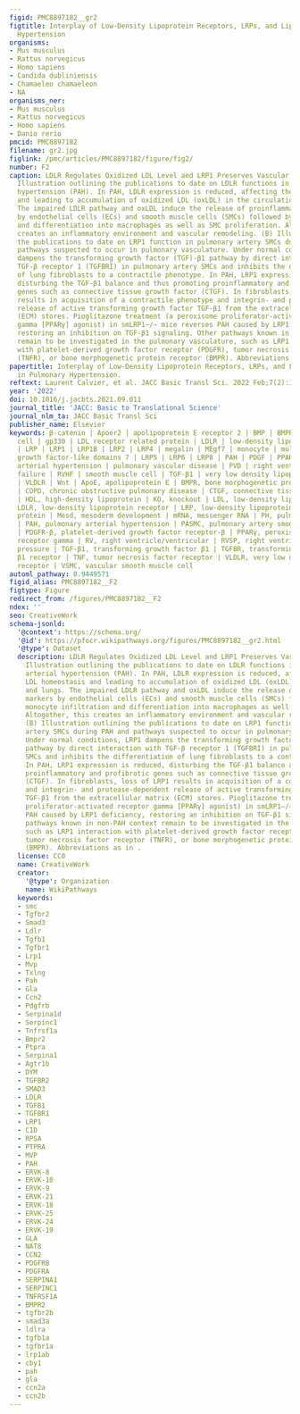 ```yaml
---
figid: PMC8897182__gr2
figtitle: Interplay of Low-Density Lipoprotein Receptors, LRPs, and Lipoproteins in Pulmonary
  Hypertension
organisms:
- Mus musculus
- Rattus norvegicus
- Homo sapiens
- Candida dubliniensis
- Chamaeleo chamaeleon
- NA
organisms_ner:
- Mus musculus
- Rattus norvegicus
- Homo sapiens
- Danio rerio
pmcid: PMC8897182
filename: gr2.jpg
figlink: /pmc/articles/PMC8897182/figure/fig2/
number: F2
caption: LDLR Regulates Oxidized LDL Level and LRP1 Preserves Vascular Homeostasis(A)
  Illustration outlining the publications to date on LDLR functions in pulmonary arterial
  hypertension (PAH). In PAH, LDLR expression is reduced, affecting the LDL homeostasis
  and leading to accumulation of oxidized LDL (oxLDL) in the circulation and lungs.
  The impaired LDLR pathway and oxLDL induce the release of proinflammatory markers
  by endothelial cells (ECs) and smooth muscle cells (SMCs) followed by monocyte infiltration
  and differentiation into macrophages as well as SMC proliferation. Altogether, this
  creates an inflammatory environment and vascular remodeling. (B) Illustration outlining
  the publications to date on LRP1 function in pulmonary artery SMCs during PAH and
  pathways suspected to occur in pulmonary vasculature. Under normal conditions, LRP1
  dampens the transforming growth factor (TGF)-β1 pathway by direct interaction with
  TGF-β receptor 1 (TGFBRI) in pulmonary artery SMCs and inhibits the differentiation
  of lung fibroblasts to a contractile phenotype. In PAH, LRP1 expression is reduced,
  disturbing the TGF-β1 balance and thus promoting proinflammatory and profibrotic
  genes such as connective tissue growth factor (CTGF). In fibroblasts, loss of LRP1
  results in acquisition of a contractile phenotype and integrin- and protease-dependent
  release of active transforming growth factor TGF-β1 from the extracellular matrix
  (ECM) stores. Pioglitazone treatment (a peroxisome proliferator-activated receptor
  gamma [PPARγ] agonist) in smLRP1–/– mice reverses PAH caused by LRP1 deficiency,
  restoring an inhibition on TGF-β1 signaling. Other pathways known in non-PAH context
  remain to be investigated in the pulmonary vasculature, such as LRP1 interaction
  with platelet-derived growth factor receptor (PDGFR), tumor necrosis factor receptor
  (TNFR), or bone morphogenetic protein receptor (BMPR). Abbreviations as in .
papertitle: Interplay of Low-Density Lipoprotein Receptors, LRPs, and Lipoproteins
  in Pulmonary Hypertension.
reftext: Laurent Calvier, et al. JACC Basic Transl Sci. 2022 Feb;7(2):164-180.
year: '2022'
doi: 10.1016/j.jacbts.2021.09.011
journal_title: 'JACC: Basic to Translational Science'
journal_nlm_ta: JACC Basic Transl Sci
publisher_name: Elsevier
keywords: β-catenin | Apoer2 | apolipoprotein E receptor 2 | BMP | BMPR2 | endothelial
  cell | gp330 | LDL receptor related protein | LDLR | low-density lipoprotein receptor
  | LRP | LRP1 | LRP1B | LRP2 | LRP4 | megalin | MEgf7 | monocyte | multiple epidermal
  growth factor-like domains 7 | LRP5 | LRP6 | LRP8 | PAH | PDGF | PPARγ | pulmonary
  arterial hypertension | pulmonary vascular disease | PVD | right ventricle heart
  failure | RVHF | smooth muscle cell | TGF-β1 | very low density lipoprotein receptor
  | VLDLR | Wnt | ApoE, apolipoprotein E | BMPR, bone morphogenetic protein receptor
  | COPD, chronic obstructive pulmonary disease | CTGF, connective tissue growth factor
  | HDL, high-density lipoprotein | KO, knockout | LDL, low-density lipoprotein |
  LDLR, low-density lipoprotein receptor | LRP, low-density lipoprotein receptor–related
  protein | Mesd, mesoderm development | mRNA, messenger RNA | PH, pulmonary hypertension
  | PAH, pulmonary arterial hypertension | PASMC, pulmonary artery smooth muscle cell
  | PDGFR-β, platelet-derived growth factor receptor-β | PPARγ, peroxisome proliferator-activated
  receptor gamma | RV, right ventricle/ventricular | RVSP, right ventricular systolic
  pressure | TGF-β1, transforming growth factor β1 | TGFBR, transforming growth factor
  β1 receptor | TNF, tumor necrosis factor receptor | VLDLR, very low density lipoprotein
  receptor | VSMC, vascular smooth muscle cell
automl_pathway: 0.9449571
figid_alias: PMC8897182__F2
figtype: Figure
redirect_from: /figures/PMC8897182__F2
ndex: ''
seo: CreativeWork
schema-jsonld:
  '@context': https://schema.org/
  '@id': https://pfocr.wikipathways.org/figures/PMC8897182__gr2.html
  '@type': Dataset
  description: LDLR Regulates Oxidized LDL Level and LRP1 Preserves Vascular Homeostasis(A)
    Illustration outlining the publications to date on LDLR functions in pulmonary
    arterial hypertension (PAH). In PAH, LDLR expression is reduced, affecting the
    LDL homeostasis and leading to accumulation of oxidized LDL (oxLDL) in the circulation
    and lungs. The impaired LDLR pathway and oxLDL induce the release of proinflammatory
    markers by endothelial cells (ECs) and smooth muscle cells (SMCs) followed by
    monocyte infiltration and differentiation into macrophages as well as SMC proliferation.
    Altogether, this creates an inflammatory environment and vascular remodeling.
    (B) Illustration outlining the publications to date on LRP1 function in pulmonary
    artery SMCs during PAH and pathways suspected to occur in pulmonary vasculature.
    Under normal conditions, LRP1 dampens the transforming growth factor (TGF)-β1
    pathway by direct interaction with TGF-β receptor 1 (TGFBRI) in pulmonary artery
    SMCs and inhibits the differentiation of lung fibroblasts to a contractile phenotype.
    In PAH, LRP1 expression is reduced, disturbing the TGF-β1 balance and thus promoting
    proinflammatory and profibrotic genes such as connective tissue growth factor
    (CTGF). In fibroblasts, loss of LRP1 results in acquisition of a contractile phenotype
    and integrin- and protease-dependent release of active transforming growth factor
    TGF-β1 from the extracellular matrix (ECM) stores. Pioglitazone treatment (a peroxisome
    proliferator-activated receptor gamma [PPARγ] agonist) in smLRP1–/– mice reverses
    PAH caused by LRP1 deficiency, restoring an inhibition on TGF-β1 signaling. Other
    pathways known in non-PAH context remain to be investigated in the pulmonary vasculature,
    such as LRP1 interaction with platelet-derived growth factor receptor (PDGFR),
    tumor necrosis factor receptor (TNFR), or bone morphogenetic protein receptor
    (BMPR). Abbreviations as in .
  license: CC0
  name: CreativeWork
  creator:
    '@type': Organization
    name: WikiPathways
  keywords:
  - smc
  - Tgfbr2
  - Smad3
  - Ldlr
  - Tgfb1
  - Tgfbr1
  - Lrp1
  - Mvp
  - Txlng
  - Pah
  - Gla
  - Ccn2
  - Pdgfrb
  - Serpina1d
  - Serpinc1
  - Tnfrsf1a
  - Bmpr2
  - Ptpra
  - Serpina1
  - Agtr1b
  - DYM
  - TGFBR2
  - SMAD3
  - LDLR
  - TGFB1
  - TGFBR1
  - LRP1
  - C1D
  - RPSA
  - PTPRA
  - MVP
  - PAH
  - ERVK-8
  - ERVK-10
  - ERVK-9
  - ERVK-21
  - ERVK-18
  - ERVK-25
  - ERVK-24
  - ERVK-19
  - GLA
  - NAT8
  - CCN2
  - PDGFRB
  - PDGFRA
  - SERPINA1
  - SERPINC1
  - TNFRSF1A
  - BMPR2
  - tgfbr2b
  - smad3a
  - ldlra
  - tgfb1a
  - tgfbr1a
  - lrp1ab
  - cby1
  - pah
  - gla
  - ccn2a
  - ccn2b
---
```

